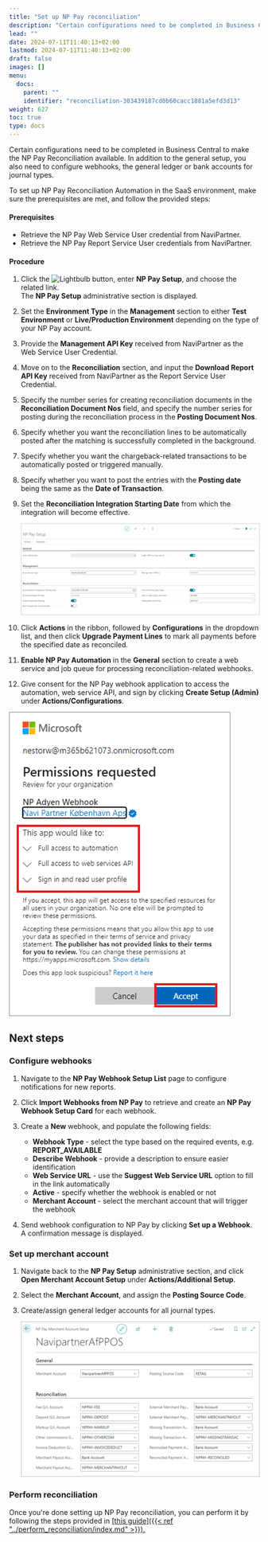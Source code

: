 ```yaml
---
title: "Set up NP Pay reconciliation"
description: "Certain configurations need to be completed in Business Central to make the NP Pay Reconciliation available. In addition to the general setup, you also need to configure webhooks, the general ledger or bank accounts for journal types."
lead: ""
date: 2024-07-11T11:40:13+02:00
lastmod: 2024-07-11T11:40:13+02:00
draft: false
images: []
menu:
  docs:
    parent: ""
    identifier: "reconciliation-303439187cd0b60cacc1881a5efd3d13"
weight: 627
toc: true
type: docs
---
```


Certain configurations need to be completed in Business Central to make the NP Pay Reconciliation available. In addition to the general setup, you also need to configure webhooks, the general ledger or bank accounts for journal types. 

To set up NP Pay Reconciliation Automation in the SaaS environment, make sure the prerequisites are met, and follow the provided steps:

#### Prerequisites

- Retrieve the NP Pay Web Service User credential from NaviPartner.
- Retrieve the NP Pay Report Service User credentials from NaviPartner.

#### Procedure

1. Click the ![Lightbulb](Lightbulb_icon.PNG) button, enter **NP Pay Setup**, and choose the related link.           
   The **NP Pay Setup** administrative section is displayed.
2. Set the **Environment Type** in the **Management** section to either **Test Environment** or **Live/Production Environment** depending on the type of your NP Pay account. 
3. Provide the **Management API Key** received from NaviPartner as the Web Service User Credential.
4. Move on to the **Reconciliation** section, and input the **Download Report API Key** received from NaviPartner as the Report Service User Credential.
5. Specify the number series for creating reconciliation documents in the **Reconciliation Document Nos** field, and specify the number series for posting during the reconciliation process in the **Posting Document Nos**.
6. Specify whether you want the reconciliation lines to be automatically posted after the matching is successfully completed in the background.
7. Specify whether you want the chargeback-related transactions to be automatically posted or triggered manually. 
8. Specify whether you want to post the entries with the **Posting date** being the same as the **Date of Transaction**.
9. Set the **Reconciliation Integration Starting Date** from which the integration will become effective.

   ![np_pay_setup](Images/np_pay_setup.PNG)
   
10. Click **Actions** in the ribbon, followed by **Configurations** in the dropdown list, and then click **Upgrade Payment Lines** to mark all payments before the specified date as reconciled. 
11. **Enable NP Pay Automation** in the **General** section to create a web service and job queue for processing reconciliation-related webhooks.
12. Give consent for the NP Pay webhook application to access the automation, web service API, and sign by clicking **Create Setup (Admin)** under **Actions/Configurations**.

   ![np_pay_consent](Images/np_pay_consent.PNG)


## Next steps

### Configure webhooks

1. Navigate to the **NP Pay Webhook Setup List** page to configure notifications for new reports. 
2. Click **Import Webhooks from NP Pay** to retrieve and create an **NP Pay Webhook Setup Card** for each webhook. 
3. Create a **New** webhook, and populate the following fields:
    - **Webhook Type** - select the type based on the required events, e.g. **REPORT_AVAILABLE**
    - **Describe Webhook** - provide a description to ensure easier identification
    - **Web Service URL** - use the **Suggest Web Service URL** option to fill in the link automatically
    - **Active** - specify whether the webhook is enabled or not
    - **Merchant Account** - select the merchant account that will trigger the webhook

4. Send webhook configuration to NP Pay by clicking **Set up a Webhook**.     
    A confirmation message is displayed.

### Set up merchant account

1. Navigate back to the **NP Pay Setup** administrative section, and click **Open Merchant Account Setup** under **Actions/Additional Setup**.
2. Select the **Merchant Account**, and assign the **Posting Source Code**.
3. Create/assign general ledger accounts for all journal types.

   ![np_pay_merchant](Images/np_pay_merchant.PNG)

### Perform reconciliation

Once you're done setting up NP Pay reconciliation, you can perform it by following the steps provided in [<ins>this guide<ins>]({{< ref "../perform_reconciliation/index.md" >}}).

